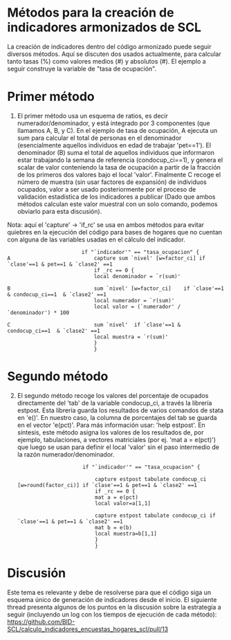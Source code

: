 # Métodos para la creación de indicadores armonizados de SCL

La creación de indicadores dentro del código armonizado puede seguir diversos métodos. Aquí se discuten dos usados actualmente, para calcular tanto tasas (%) como valores medios (#) y absolutos (#). El ejemplo a seguir construye la variable de "tasa de ocupación".

# Primer método
1. El primer método usa un esquema de ratios, es decir numerador/denominador, y está integrado por 3 componentes (que llamamos A, B, y C). En el ejemplo de tasa de ocupación, A ejecuta un sum para calcular el total de personas en el denominador (esencialmente aquellos individuos en edad de trabajar 'pet==1'). El denominador (B) suma el total de aquellos individuos que informaron estar trabajando la semana de referencia (condocup_ci==1), y genera el scalar de valor conteniendo la tasa de ocupación a partir de la fracción de los primeros dos valores bajo el local 'valor'. Finalmente C recoge el número de muestra (sin usar factores de expansión) de individuos ocupados, valor a ser usado posteriormente por el proceso de validación estadística de los indicadores a publicar (Dado que ambos métodos calculan este valor muestral con un solo comando, podemos obviarlo para esta discusión). 

Nota: aquí el 'capture' -> 'if_rc' se usa en ambos métodos para evitar quiebres en la ejecución del código para bases de hogares que no cuentan con alguna de las variables usadas en el cálculo del indicador.

							if "`indicador'" == "tasa_ocupacion" {																						 
	A							capture sum `nivel' [w=factor_ci] if `clase'==1 & pet==1 & `clase2' ==1
								if _rc == 0 {
								local denominador = `r(sum)'
                
	B							sum `nivel' [w=factor_ci]	 if `clase'==1 & condocup_ci==1  & `clase2' ==1
								local numerador = `r(sum)'
								local valor = (`numerador' / `denominador') * 100 

	C							sum `nivel'  if `clase'==1 & condocup_ci==1  & `clase2' ==1
								local muestra = `r(sum)'
								}
								}
                
# Segundo método
2. El segundo método recoge los valores del porcentaje de ocupados directamente del 'tab' de la variable condocup_ci, a través la librería estpost. Esta librería guarda los resultados de varios comandos de stata en 'e()'. En nuestro caso, la columna de porcentajes del tab se guarda en el vector 'e(pct)'. Para más información usar: 'help estpost'. En síntesis, este método asigna los valores de los resultados de, por ejemplo, tabulaciones, a vectores matriciales (por ej. 'mat a = e(pct)') que luego se usan para definir el local 'valor' sin el paso intermedio de la razón numerador/denominador.
							
							if "`indicador'" == "tasa_ocupacion" {
								
								capture estpost tabulate condocup_ci [w=round(factor_ci)] if `clase'==1 & pet==1 & `clase2' ==1
								if _rc == 0 {
								mat a = e(pct)
								local valor=a[1,1]
								
								capture estpost tabulate condocup_ci if `clase'==1 & pet==1 & `clase2' ==1
								mat b = e(b)
								local muestra=b[1,1]
								}
								}	

# Discusión
Este tema es relevante y debe de resolverse para que el código siga un esquema único de generación de indicadores desde el inicio. El siguiente thread presenta algunos de los puntos en la discusión sobre la estrategia a seguir (incluyendo un log con los tiempos de ejecución de cada método):
https://github.com/BID-SCL/calculo_indicadores_encuestas_hogares_scl/pull/13
